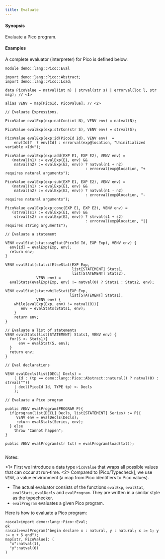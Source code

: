 ```yaml
---
title: Evaluate
---
```


#### Synopsis

Evaluate a Pico program.

#### Examples

A complete evaluator (interpreter) for Pico is defined below.

```rascal 
module demo::lang::Pico::Eval

import demo::lang::Pico::Abstract;
import demo::lang::Pico::Load;

data PicoValue = natval(int n) | strval(str s) | errorval(loc l, str msg); // <1>

alias VENV = map[PicoId, PicoValue]; // <2>

// Evaluate Expressions.

PicoValue evalExp(exp:natCon(int N), VENV env) = natval(N);

PicoValue evalExp(exp:strCon(str S), VENV env) = strval(S);

PicoValue evalExp(exp:id(PicoId Id), VENV env)  = 
    env[Id]?  ? env[Id] : errorval(exp@location, "Uninitialized variable <Id>");

PicoValue evalExp(exp:add(EXP E1, EXP E2), VENV env) = 
   (natval(n1) := evalExp(E1, env) && 
    natval(n2) := evalExp(E2, env)) ? natval(n1 + n2)
                                    : errorval(exp@location, "+ requires natural arguments");
  
PicoValue evalExp(exp:sub(EXP E1, EXP E2), VENV env) = 
   (natval(n1) := evalExp(E1, env) && 
    natval(n2) := evalExp(E2, env)) ? natval(n1 - n2)
                                    : errorval(exp@location, "- requires natural arguments");
                                                                     
PicoValue evalExp(exp:conc(EXP E1, EXP E2), VENV env) = 
   (strval(s1) := evalExp(E1, env) && 
    strval(s2) := evalExp(E2, env)) ? strval(s1 + s2)
                                    : errorval(exp@location, "|| requires string arguments");

// Evaluate a statement

VENV evalStat(stat:asgStat(PicoId Id, EXP Exp), VENV env) {
  env[Id] = evalExp(Exp, env);
  return env;
}
	
VENV evalStat(stat:ifElseStat(EXP Exp, 
                              list[STATEMENT] Stats1,
                              list[STATEMENT] Stats2),
              VENV env) =
  evalStats(evalExp(Exp, env) != natval(0) ? Stats1 : Stats2, env);

VENV evalStat(stat:whileStat(EXP Exp, 
                             list[STATEMENT] Stats1),
              VENV env) {
    while(evalExp(Exp, env) != natval(0)){
       env = evalStats(Stats1, env);
    }
    return env;
}

// Evaluate a list of statements
VENV evalStats(list[STATEMENT] Stats1, VENV env) {
  for(S <- Stats1){
      env = evalStat(S, env);
  }
  return env;
}
  
// Eval declarations

VENV evalDecls(list[DECL] Decls) =
    ( Id : (tp == demo::lang::Pico::Abstract::natural() ? natval(0) : strval(""))  
    | decl(PicoId Id, TYPE tp) <- Decls
    );

// Evaluate a Pico program

public VENV evalProgram(PROGRAM P){
  if(program(list[DECL] Decls, list[STATEMENT] Series) := P){
     VENV env = evalDecls(Decls);
     return evalStats(Series, env);
  } else
    throw "Cannot happen";
}

public VENV evalProgram(str txt) = evalProgram(load(txt));
    

```

                
Notes:

<1> First we introduce a data type `PicoValue` that wraps all possible values that can occur at run-time.
<2> Compared to [Pico/Typecheck], we use `VENV`, a value environment (a map from Pico identifiers to Pico values).
*   The actual evaluator consists of the functions `evalExp`, `evalStat`, `evalStats`, `evalDecls` and `evalProgram`.
    They are written in a similar style as the typechecker.
*  `evalProgram` evaluates a given Pico program.


Here is how to evaluate a Pico program:

```rascal-shell 
rascal>import demo::lang::Pico::Eval;
ok
rascal>evalProgram("begin declare x : natural, y : natural; x := 1; y := x + 5 end");
map[str, PicoValue]: (
  "x":natval(1),
  "y":natval(6)
)
```


